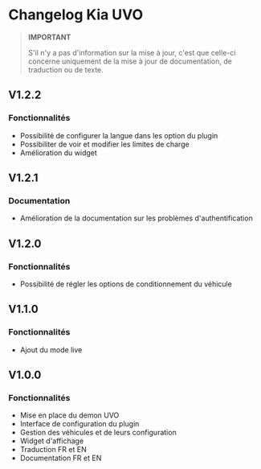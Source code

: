 # Changelog Kia UVO

>**IMPORTANT**
>
> S'il n'y a pas d'information sur la mise à jour, c'est que celle-ci concerne uniquement de la mise à jour de documentation, de traduction ou de texte.

## V1.2.2

### Fonctionnalités

- Possibilité de configurer la langue dans les option du plugin
- Possibiliter de voir et modifier les limites de charge
- Amélioration du widget

## V1.2.1

### Documentation

- Amélioration de la documentation sur les problèmes d'authentification

## V1.2.0

### Fonctionnalités

- Possibilité de régler les options de conditionnement du véhicule

## V1.1.0

### Fonctionnalités

- Ajout du mode live

## V1.0.0

### Fonctionnalités

- Mise en place du demon UVO
- Interface de configuration du plugin
- Gestion des véhicules et de leurs configuration
- Widget d'affichage
- Traduction FR et EN
- Documentation FR et EN
